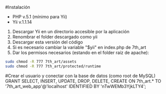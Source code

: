 #Instalación
- PHP v.5.1 (mínimo para Yii)
- Yii v.1.1.14

1. Descargar Yii en un directorio accesible por la aplicación
2. Renombrar el folder descargado como yii
3. Descargar esta versión del código
4. Si es necesario cambiar la variable "$yii" en index.php de 7th_art
5. Dar los permisos necesarios (estando en el folder raíz de apache):
```bash
sudo chmod -R 777 7th_art/assets
sudo chmod -R 777 7th_art/protected/runtime
```


#Crear el usuario y conectar con la base de datos (como root de MySQL)
GRANT SELECT, INSERT, UPDATE, DROP, DELETE, CREATE ON 7th_art.* TO '7th_art_web_app'@'localhost' IDENTIFIED BY 'nTwWEMb3YjkLTY4';


